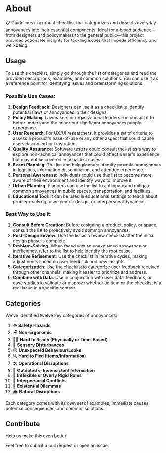 # About

📋 Guidelines is a robust checklist that categorizes and dissects everyday annoyances into their essential components. Ideal for a broad audience—from designers and policymakers to the general public—this project provides actionable insights for tackling issues that impede efficiency and well-being.

## Usage

To use this checklist, simply go through the list of categories and read the provided descriptions, examples, and common solutions. You can use it as a reference point for identifying issues and brainstorming solutions.

### Possible Use Cases:

1. **Design Feedback**: Designers can use it as a checklist to identify potential flaws or annoyances in their designs.
2. **Policy Making**: Lawmakers or organizational leaders can consult it to better understand the minor but significant annoyances people experience.
3. **User Research**: For UX/UI researchers, it provides a set of criteria to assess a product's ease-of-use or any other aspect that could cause users discomfort or frustration.
4. **Quality Assurance**: Software testers could consult the list as a way to explore non-technical annoyances that could affect a user's experience but may not be covered in usual test cases.
5. **Event Planning**: The list can help planners identify potential annoyances in logistics, information dissemination, and attendee experience.
6. **Personal Awareness**: Individuals could use this list to become more aware of their environment and identify ways to improve it.
7. **Urban Planning**: Planners can use the list to anticipate and mitigate common annoyances in public spaces, transportation, and facilities.
8. **Educational Tool**: It can be used in educational settings to teach about problem-solving, user-centric design, or interpersonal dynamics.

### Best Way to Use It:

1. **Consult Before Creation**: Before designing a product, policy, or space, consult the list to proactively avoid common annoyances.
2. **Post-Design Review**: Use the list as a review checklist after the initial design phase is complete.
4. **Problem-Solving**: When faced with an unexplained annoyance or inefficiency, refer to the list to help identify the root cause.
5. **Iterative Refinement**: Use the checklist in iterative cycles, making adjustments based on user feedback and new insights.
6. **Categorization**: Use the checklist to categorize user feedback received through other channels, making it easier to prioritize and address.
7. **Combine with Data**: Use in conjunction with user data, feedback, or case studies to validate or disprove whether an item on the checklist is a real issue in a specific context.

## Categories

We've identified twelve key categories of annoyances:

1. ⛑️ **Safety Hazards**
2. 🪑 **Non-Ergonomic**
3. 🏃‍♀️ **Hard to Reach (Physically or Time-Based)**
4. 📣 **Sensory Disturbances**
5. 😲 **Unexpected Behaviour/Looks**
6. 🔍 **Hard to Find (Items/Information)**
7. 🛠️ **Operational Disruptions**
8. 📅 **Outdated or Inconsistent Information**
9. 📜 **Inflexible or Overly Rigid Rules**
10. 👫 **Interpersonal Conflicts**
11. 💭 **Existential Dilemmas**
12. 🌦️ **Natural Disruptions**


Each category comes with its own set of examples, immediate causes, potential consequences, and common solutions.

## Contribute

Help us make this even better!

Feel free to submit a pull request or open an issue.
